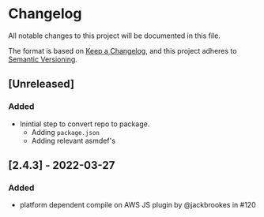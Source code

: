 # Changelog
All notable changes to this project will be documented in this file.

The format is based on [Keep a Changelog](https://keepachangelog.com/en/1.0.0/),
and this project adheres to [Semantic Versioning](https://semver.org/spec/v2.0.0.html).

## [Unreleased]
### Added
- Inintial step to convert repo to package.
  - Adding `package.json`
  - Adding relevant asmdef's

## [2.4.3] - 2022-03-27
### Added
- platform dependent compile on AWS JS plugin by @jackbrookes in #120
